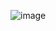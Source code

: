 
![image](https://user-images.githubusercontent.com/79138338/184664365-7fa08bbc-e7ab-4d80-a264-1de8f3e078a4.png)
